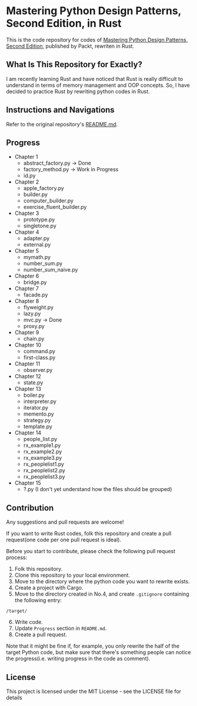 # Mastering Python Design Patterns, Second Edition, in Rust

This is the code repository for codes of [Mastering Python Design Patterns, Second Edition](https://www.packtpub.com/application-development/mastering-python-design-patterns-second-edition?utm_source=github&utm_medium=repository&utm_campaign=), published by Packt, rewriten in Rust.


## What Is This Repository for Exactly?

I am recently learning Rust and have noticed that Rust is really difficult to understand in terms of memory management and OOP concepts. So, I have decided to practice Rust by rewriting python codes in Rust.


## Instructions and Navigations

Refer to the original repository's [README.md](https://github.com/PacktPublishing/Mastering-Python-Design-Patterns-Second-Edition/blob/master/README.md).


## Progress

* Chapter 1
  * abstract_factory.py -> Done
  * factory_method.py -> Work in Progress
  * id.py
* Chapter 2
  * apple_factory.py
  * builder.py
  * computer_builder.py
  * exercise_fluent_builder.py
* Chapter 3
  * prototype.py
  * singletone.py
* Chapter 4
  * adapter.py
  * external.py
* Chapter 5
  * mymath.py
  * number_sum.py
  * number_sum_naive.py
* Chapter 6
  * bridge.py
* Chapter 7
  * facade.py
* Chapter 8
  * flyweight.py
  * lazy.py
  * mvc.py -> Done
  * proxy.py
* Chapter 9
  * chain.py
* Chapter 10
  * command.py
  * first-class.py
* Chapter 11
  * observer.py
* Chapter 12
  * state.py
* Chapter 13
  * boiler.py
  * interpreter.py
  * iterator.py
  * memento.py
  * strategy.py
  * template.py
* Chapter 14
  * people_list.py
  * rx_example1.py
  * rx_example2.py
  * rx_example3.py
  * rx_peoplelist1.py
  * rx_peoplelist2.py
  * rx_peoplelist3.py
* Chapter 15
  * ?.py (I don't yet understand how the files should be grouped)


## Contribution

Any suggestions and pull requests are welcome!

If you want to write Rust codes, folk this repository and create a pull request(one code per one pull request is ideal).

Before you start to contribute, please check the following pull request process:

1. Folk this repository.
2. Clone this repository to your local environment.
3. Move to the directory where the python code you want to rewrite exists.
4. Create a project with Cargo.
5. Move to the directory created in No.4, and create `.gitignore` containing the following entry:

```
/target/
```

6. Write code.
7. Update `Progress` section in `README.md`.
8. Create a pull request.

Note that it might be fine if, for example, you only rewrite the half of the target Python code, but make sure that there's something people can notice the progress(i.e. writing progress in the code as comment).


## License

This project is licensed under the MIT License - see the LICENSE file for details

